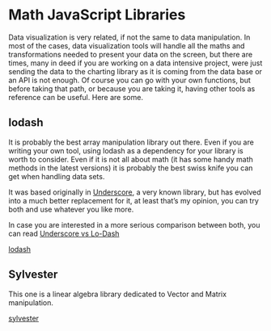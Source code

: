 Math JavaScript Libraries
=========================

Data visualization is very related, if not the same to data manipulation. In most of the cases, data visualization tools will handle all the maths and transformations needed to present your data on the screen, but there are times, many in deed if you are working on a data intensive project, were just sending the data to the charting library as it is coming from the data base or an API is not enough. Of course you can go with your own functions, but before taking that path, or because you are taking it, having other tools as reference can be useful. Here are some.


## lodash

It is probably the best array manipulation library out there. Even if you are writing your own tool, using lodash as a dependency for your library is worth to consider. Even if it is not all about math (it has some handy math methods in the latest versions) it is probably the best swiss knife you can get when handling data sets.

It was based originally in [Underscore](http://underscorejs.org/), a very known library, but has evolved into a much better replacement for it, at least that’s my opinion, you can try both and use whatever you like more.

In case you are interested in a more serious comparison between both, you can read [Underscore vs Lo-Dash](http://benmccormick.org/2014/11/12/underscore-vs-lodash/)

[lodash](https://lodash.com/)

## Sylvester

This one is a linear algebra library dedicated to Vector and Matrix manipulation.

[sylvester](http://sylvester.jcoglan.com/)